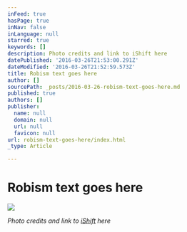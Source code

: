 ```yaml
---
inFeed: true
hasPage: true
inNav: false
inLanguage: null
starred: true
keywords: []
description: Photo credits and link to iShift here
datePublished: '2016-03-26T21:53:00.291Z'
dateModified: '2016-03-26T21:52:59.573Z'
title: Robism text goes here
author: []
sourcePath: _posts/2016-03-26-robism-text-goes-here.md
published: true
authors: []
publisher:
  name: null
  domain: null
  url: null
  favicon: null
url: robism-text-goes-here/index.html
_type: Article

---
```

# Robism text goes here
![](https://the-grid-user-content.s3-us-west-2.amazonaws.com/0371e4b9-cf64-4f54-a850-aa34648e37e0.jpg)

_Photo credits and link to [iShift][0] here_

[0]: http://identityshifting.com/